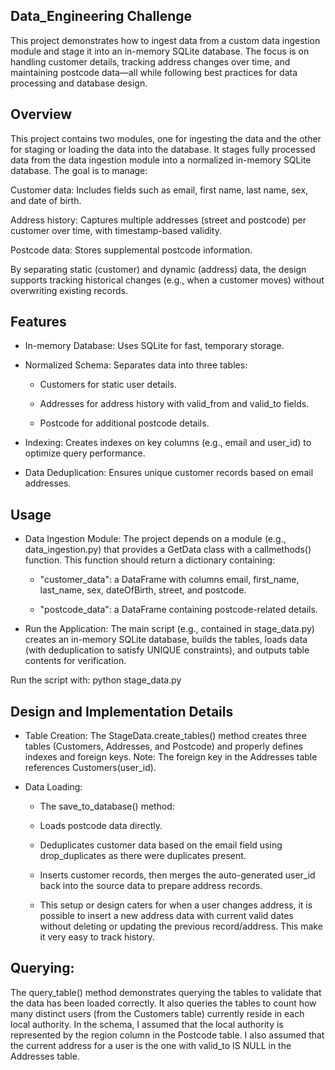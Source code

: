 ## Data_Engineering Challenge
This project demonstrates how to ingest data from a custom data ingestion module and stage it into an in-memory SQLite database. The focus is on handling customer details, tracking address changes over time, and maintaining postcode data—all while following best practices for data processing and database design.

## Overview
This project contains two modules, one for ingesting the data and the other for staging or loading the data into the database. It stages fully processed data from the data ingestion module into a normalized in-memory SQLite database. The goal is to manage:

Customer data: Includes fields such as email, first name, last name, sex, and date of birth.

Address history: Captures multiple addresses (street and postcode) per customer over time, with timestamp-based validity.

Postcode data: Stores supplemental postcode information.

By separating static (customer) and dynamic (address) data, the design supports tracking historical changes (e.g., when a customer moves) without overwriting existing records.

## Features
- In-memory Database: Uses SQLite for fast, temporary storage.

- Normalized Schema: Separates data into three tables:

    - Customers for static user details.

    - Addresses for address history with valid_from and valid_to fields.

    - Postcode for additional postcode details.

- Indexing: Creates indexes on key columns (e.g., email and user_id) to optimize query performance.

- Data Deduplication: Ensures unique customer records based on email addresses.

## Usage
- Data Ingestion Module:
The project depends on a module (e.g., data_ingestion.py) that provides a GetData class with a callmethods() function. This function should return a dictionary containing:

    - "customer_data": a DataFrame with columns email, first_name, last_name, sex, dateOfBirth, street, and postcode.

    - "postcode_data": a DataFrame containing postcode-related details.

- Run the Application:
The main script (e.g., contained in stage_data.py) creates an in-memory SQLite database, builds the tables, loads data (with deduplication to satisfy UNIQUE constraints), and outputs table contents for verification.

Run the script with: python stage_data.py

## Design and Implementation Details
- Table Creation:
The StageData.create_tables() method creates three tables (Customers, Addresses, and Postcode) and properly defines indexes and foreign keys.
Note: The foreign key in the Addresses table references Customers(user_id).

- Data Loading:
    - The save_to_database() method:

    - Loads postcode data directly.

    - Deduplicates customer data based on the email field using drop_duplicates as there were duplicates present.

    - Inserts customer records, then merges the auto-generated user_id back into the source data to prepare address records.

    - This setup or design caters for when a user changes address, it is possible to insert a new address data with current valid dates without deleting or updating the previous record/address. This make it very easy to track history.

## Querying:
The query_table() method demonstrates querying the tables to validate that the data has been loaded correctly. It also queries the tables to count how many distinct users (from the Customers table) currently reside in each local authority. In the schema, I assumed that the local authority is represented by the region column in the Postcode table. I also assumed that the current address for a user is the one with valid_to IS NULL in the Addresses table.